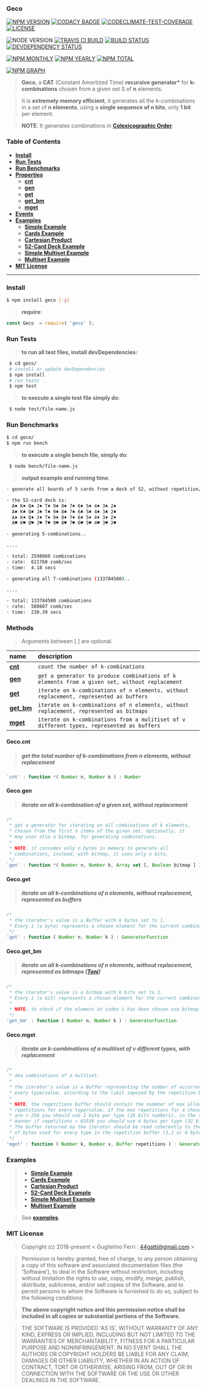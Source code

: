 ### Geco

[![NPM VERSION](http://img.shields.io/npm/v/geco.svg?style=flat)](https://www.npmjs.org/package/geco)
[![CODACY BADGE](https://img.shields.io/codacy/b18ed7d95b0a4707a0ff7b88b30d3def.svg?style=flat)](https://www.codacy.com/public/44gatti/geco)
[![CODECLIMATE-TEST-COVERAGE](https://img.shields.io/codeclimate/c/rootslab/geco.svg?style=flat)](https://codeclimate.com/github/rootslab/geco)
[![LICENSE](http://img.shields.io/badge/license-MIT-blue.svg?style=flat)](https://github.com/rootslab/geco#mit-license)

![NODE VERSION](https://img.shields.io/node/v/geco.svg)
[![TRAVIS CI BUILD](http://img.shields.io/travis/rootslab/geco.svg?style=flat)](http://travis-ci.org/rootslab/geco)
[![BUILD STATUS](http://img.shields.io/david/rootslab/geco.svg?style=flat)](https://david-dm.org/rootslab/geco)
[![DEVDEPENDENCY STATUS](http://img.shields.io/david/dev/rootslab/geco.svg?style=flat)](https://david-dm.org/rootslab/geco#info=devDependencies)

[![NPM MONTHLY](http://img.shields.io/npm/dm/geco.svg?style=flat)](http://npm-stat.com/charts.html?package=geco)
[![NPM YEARLY](https://img.shields.io/npm/dy/geco.svg)](http://npm-stat.com/charts.html?package=geco)
[![NPM TOTAL](https://img.shields.io/npm/dt/geco.svg)](http://npm-stat.com/charts.html?package=geco)

[![NPM GRAPH](https://nodei.co/npm/geco.png?downloads=true&downloadRank=true&stars=true)](https://nodei.co/npm/geco/)

> __Geco__, a __CAT__ (Constant Amortized Time) __recursive generator*__ for __k-combinations__ chosen from a given set S of __n__ elements.

> It is __extremely memory efficient__, it generates all the k-combinations in a set of __n elements__, using a __single sequence of n bits__, only __1 bit__ per element.

> __NOTE__: It generates combinations in __[Colexicographic Order](https://en.wikipedia.org/wiki/Lexicographical_order#Colexicographic_order)__.


### Table of Contents

- __[Install](#install)__
- __[Run Tests](#run-tests)__
- __[Run Benchmarks](#run-benchmarks)__
- __[Properties](#properties)__
    - __[cnt](#gecocnt)__
    - __[gen](#gecogen)__
    - __[get](#gecoget)__
    - __[get_bm](#gecogetbm)__
    - __[mget](#gecomget)__
- __[Events](#events)__
- __[Examples](#examples)__
  - __[Simple Example](#examples)__
  - __[Cards Example](#examples)__
  - __[Cartesian Product](#examples)__
  - __[52-Card Deck Example](#examples)__
  - __[Simple Multiset Example](#examples)__
  - __[Multiset Example](#examples)__
 - __[MIT License](#mit-license)__

------------------------------------------------------------------------------

### Install

```bash
$ npm install geco [-g]
```

> __require__:

```javascript
const Geco  = require( 'geco' );
```

### Run Tests

> __to run all test files, install devDependencies:__

```bash
 $ cd geco/
 # install or update devDependencies
 $ npm install 
 # run tests
 $ npm test
```

> __to execute a single test file simply do__:

```bash
 $ node test/file-name.js
```

### Run Benchmarks

```bash
$ cd geco/
$ npm run bench
```

> __to execute a single bench file, simply do__:

```bash
 $ node bench/file-name.js
```

> __output example and running time__:

```bash
- generate all boards of 5 cards from a deck of 52, without repetition/replacement

- the 52-card deck is:
  A♠ K♠ Q♠ J♠ T♠ 9♠ 8♠ 7♠ 6♠ 5♠ 4♠ 3♠ 2♠ 
  A♣ K♣ Q♣ J♣ T♣ 9♣ 8♣ 7♣ 6♣ 5♣ 4♣ 3♣ 2♣ 
  A♦ K♦ Q♦ J♦ T♦ 9♦ 8♦ 7♦ 6♦ 5♦ 4♦ 3♦ 2♦ 
  A♥ K♥ Q♥ J♥ T♥ 9♥ 8♥ 7♥ 6♥ 5♥ 4♥ 3♥ 2♥

- generating 5-combinations..

....

- total: 2598960 combinations
- rate:  621760 comb/sec
- time:  4.18 secs

- generating all 7-combinations (133784560)..

....

- total: 133784580 combinations
- rate:  580687 comb/sec
- time:  230.39 secs

```

### Methods

> Arguments between [ ] are optional.

|            name         |                           description                            |
|:------------------------|:-----------------------------------------------------------------|
| __[cnt](#gecocount)__   | `count the number of k-combinations` |
| __[gen](#gecogen)__     | `get a generator to produce combinations of k elements from a given set, without replacement`|
| __[get](#gecoget)__     | `iterate on k-combinations of n elements, without replacement, represented as buffers` |
| __[get_bm](#gecogetbm)__ | `iterate on k-combinations of n elements, without replacement, represented as bitmaps` |
| __[mget](#gecomget)__   | `iterate on k-combinations from a mulitiset of v different types, represented as buffers` |


#### Geco.cnt
> ##### get the total number of k-combinations from n elements, without replacement
```javascript
'cnt' : function *( Number n, Number k ) : Number
```

#### Geco.gen
> ##### iterate on all k-combination of a given set, without replacement
```javascript
/*
 * get a generator for iterating on all combinations of k elements,
 * chosen from the first n items of the given set. Optionally, it
 * may uses also a bitmap, for generating combinations.
 *
 * NOTE: it consumes only n bytes in memory to generate all
 * combinations, instead, with bitmap, it uses only n bits.
 */
'gen' : function *( Number n, Number k, Array set [, Boolean bitmap ] ) : GeneratorFunction
```

#### Geco.get
> ##### iterate on all k-combinations of n elements, without replacement, represented as buffers
```javascript
/*
 * the iterator's value is a Buffer with k bytes set to 1.
 * Every 1 (a byte) represents a chosen element for the current combination.
 */
'get' : function ( Number n, Number k ) : GeneratorFunction
```

#### Geco.get_bm
> ##### iterate on all k-combinations of n elements, without replacement, represented as bitmaps  ([Toni](https://github.com/rootslab/toni))
```javascript
/*
 * the iterator's value is a bitmap with k bits set to 1.
 * Every 1 (a bit) represents a chosen element for the current combination.
 *
 * NOTE: to check if the element at index i has been chosen use bitmap.chk( i ).
 */
'get_bm' : function ( Number n, Number k ) : GeneratorFunction
```

#### Geco.mget
> ##### iterate on k-combinations of a mulitiset of v different types, with replacement
```javascript
/*
 * aka combinations of a multiset.
 *
 * the iterator's value is a Buffer representing the number of occurrences of
 * every type/value, according to the limit imposed by the repetition buffer.
 *
 * NOTE: the repetitions buffer should contain the nummber of max allowable
 * repetitions for every type/value. If the max repetitions for a chosen type
 * are > 256 you should use 2 byte per type (16 bits numbers), in the same
 * manner if repetitions > 65536 you should use 4 bytes per type (32 bits).
 * The buffer returned by the iterator should be read coherently to the number
 * of bytes used for every type in the repetition buffer (1,2 or 4 bytes).
 */
'mget' : function ( Number k, Number v, Buffer repetitions ) : GeneratorFunction
```


### Examples

 > - __[Simple Example](example/next-example.js)__
 > - __[Cards Example](example/cards-example.js)__
 > - __[Cartesian Product](example/cartesian-product-example.js)__
 > - __[52-Card Deck Example](example/deck-example.js)__
 > - __[Simple Multiset Example](example/multi-simple-example.js)__
 > - __[Multiset Example](example/multi-example.js)__

> See __[examples](example/)__.


### MIT License

> Copyright (c) 2018-present &lt; Guglielmo Ferri : 44gatti@gmail.com &gt;

> Permission is hereby granted, free of charge, to any person obtaining
> a copy of this software and associated documentation files (the
> 'Software'), to deal in the Software without restriction, including
> without limitation the rights to use, copy, modify, merge, publish,
> distribute, sublicense, and/or sell copies of the Software, and to
> permit persons to whom the Software is furnished to do so, subject to
> the following conditions:

> __The above copyright notice and this permission notice shall be
> included in all copies or substantial portions of the Software.__

> THE SOFTWARE IS PROVIDED 'AS IS', WITHOUT WARRANTY OF ANY KIND,
> EXPRESS OR IMPLIED, INCLUDING BUT NOT LIMITED TO THE WARRANTIES OF
> MERCHANTABILITY, FITNESS FOR A PARTICULAR PURPOSE AND NONINFRINGEMENT.
> IN NO EVENT SHALL THE AUTHORS OR COPYRIGHT HOLDERS BE LIABLE FOR ANY
> CLAIM, DAMAGES OR OTHER LIABILITY, WHETHER IN AN ACTION OF CONTRACT,
> TORT OR OTHERWISE, ARISING FROM, OUT OF OR IN CONNECTION WITH THE
> SOFTWARE OR THE USE OR OTHER DEALINGS IN THE SOFTWARE.
